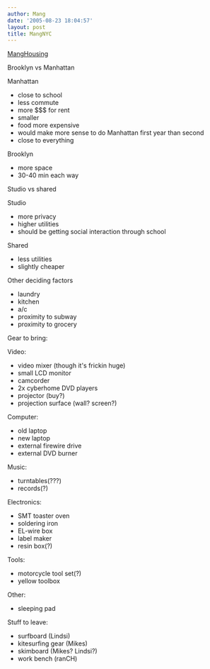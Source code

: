 ```yaml
---
author: Mang
date: '2005-08-23 18:04:57'
layout: post
title: MangNYC
---
```


[MangHousing](MangHousing.html)

Brooklyn vs Manhattan

Manhattan

* close to school
* less commute
* more $$$ for rent
* smaller
* food more expensive
* would make more sense to do Manhattan first year than second
* close to everything

Brooklyn

* more space
* 30-40 min each way

Studio vs shared

Studio

* more privacy
* higher utilities
* should be getting social interaction through school

Shared

* less utilities
* slightly cheaper

Other deciding factors

* laundry
* kitchen
* a/c
* proximity to subway
* proximity to grocery

Gear to bring:

Video:

* video mixer (though it's frickin huge)
* small LCD monitor
* camcorder
* 2x cyberhome DVD players
* projector (buy?)
* projection surface (wall? screen?)

Computer:

* old laptop
* new laptop
* external firewire drive
* external DVD burner

Music:

* turntables(???)
* records(?)

Electronics:

* SMT toaster oven
* soldering iron
* EL-wire box
* label maker
* resin box(?)

Tools:

* motorcycle tool set(?)
* yellow toolbox

Other:

* sleeping pad

Stuff to leave:

* surfboard (Lindsi)
* kitesurfing gear (Mikes)
* skimboard (Mikes? Lindsi?)
* work bench (ranCH)
